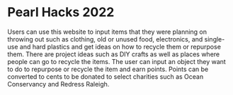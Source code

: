 # Pearl Hacks 2022

Users can use this website to input items that they were planning on throwing out such as clothing, old or unused food, electronics, and single-use and hard plastics and get ideas on how to recycle them or repurpose them. There are project ideas such as DIY crafts as well as places where people can go to recycle the items. The user can input an object they want to do to repurpose or recycle the item and earn points. Points can be converted to cents to be donated to select charities such as Ocean Conservancy and Redress Raleigh.
